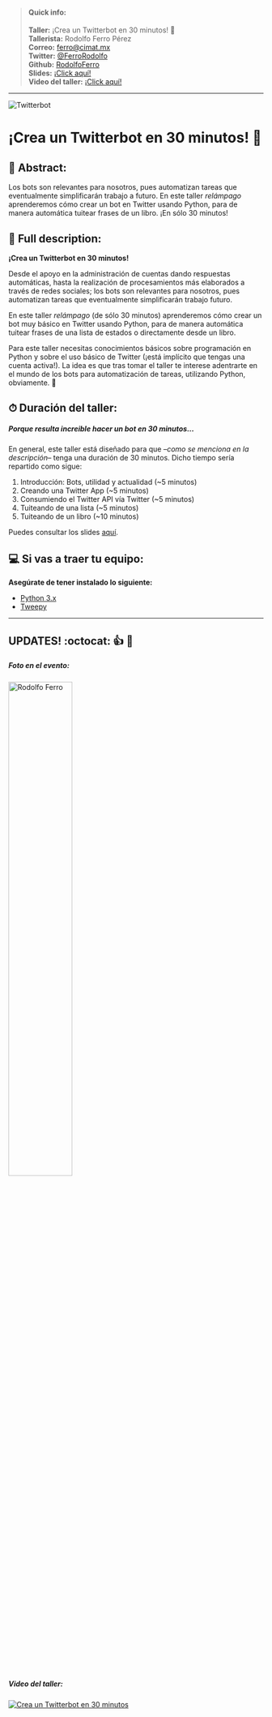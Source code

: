 
> #### Quick info:
> **Taller:** ¡Crea un Twitterbot en 30 minutos! 🤖<br/>
> **Tallerista:** Rodolfo Ferro Pérez<br/>
> **Correo:** [ferro@cimat.mx](mailto:ferro@cimat.mx)<br/>
> **Twitter:** [@FerroRodolfo](https://twitter.com/FerroRodolfo)<br/>
> **Github:** [RodolfoFerro](https://github.com/RodolfoFerro)<br/>
> **Slides:** [¡Click aquí!](https://github.com/PythonDayMX/Twitterbot_en_30/blob/master/Twitterbot%20en%2030.pdf)<br/>
> **Video del taller:** [¡Click aquí!](https://www.youtube.com/watch?v=x0VWnm9CAyE)


-----
![Twitterbot](https://github.com/PythonDayMX/Twitterbot_en_30/blob/master/img.png)

# ¡Crea un Twitterbot en 30 minutos! 🤖

## 📄 Abstract:

Los bots son relevantes para nosotros, pues automatizan tareas que eventualmente simplificarán trabajo a futuro. En este taller _relámpago_ aprenderemos cómo crear un bot en Twitter usando Python, para de manera automática tuitear frases de un libro. ¡En sólo 30 minutos!

## 📑 Full description:

**¡Crea un Twitterbot en 30 minutos!**

Desde el apoyo en la administración de cuentas dando respuestas automáticas, hasta la realización de procesamientos más elaborados a través de redes sociales; los bots son relevantes para nosotros, pues automatizan tareas que eventualmente simplificarán trabajo futuro.

En este taller _relámpago_ (de sólo 30 minutos) aprenderemos cómo crear un bot muy básico en Twitter usando Python, para de manera automática tuitear frases de una lista de estados o directamente desde un libro.

Para este taller necesitas conocimientos básicos sobre programación en Python y sobre el uso básico de Twitter (¡está implícito que tengas una cuenta activa!). La idea es que tras tomar el taller te interese adentrarte en el mundo de los bots para automatización de tareas, utilizando Python, obviamente. 🐍

## ⏱ Duración del taller:

##### Porque resulta increible hacer un bot en 30 minutos...

En general, este taller está diseñado para que –_como se menciona en la descripción_– tenga una duración de 30 minutos. Dicho tiempo sería repartido como sigue:

1. Introducción: Bots, utilidad y actualidad (~5 minutos)
2. Creando una Twitter App (~5 minutos)
3. Consumiendo el Twitter API vía Twitter (~5 minutos)
4. Tuiteando de una lista (~5 minutos)
5. Tuiteando de un libro (~10 minutos)

Puedes consultar los slides [aquí](https://github.com/PythonDayMX/Twitterbot_en_30/blob/master/Twitterbot%20en%2030.pdf).

## 💻 Si vas a traer tu equipo:

**Asegúrate de tener instalado lo siguiente:**

* [Python 3.x](https://www.python.org)
* [Tweepy](http://www.tweepy.org)

-----

## UPDATES! :octocat: :+1: :tada:

##### Foto en el evento:
<img src="https://github.com/RodolfoFerro/Twitterbot_en_30/blob/master/01.jpg" alt="Rodolfo Ferro" width="50%">

##### Video del taller:
[![Crea un Twitterbot en 30 minutos](http://img.youtube.com/vi/x0VWnm9CAyE/0.jpg)](http://www.youtube.com/watch?v=x0VWnm9CAyE)

